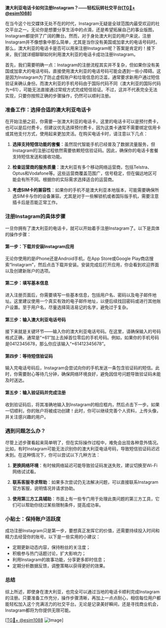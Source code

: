 **澳大利亚电话卡如何注册Instagram？——轻松玩转社交平台[[TG💪+ @esim1088](https://t.me/s/esim1088)]**

在当今这个社交媒体无处不在的时代，Instagram无疑是全球范围内最受欢迎的社交平台之一。无论你是想要分享生活中的点滴，还是希望拓展自己的事业版图，Instagram都提供了广阔的舞台。然而，对于身处澳大利亚的用户来说，注册Instagram并不像想象中那么简单，尤其是当你没有美国或加拿大的电话号码时。那么，澳大利亚的电话卡是否可以用来注册Instagram呢？答案是肯定的！接下来，我们就详细聊聊如何利用澳大利亚的电话卡成功注册Instagram。

首先，我们需要明确一点：Instagram的注册流程其实并不复杂，但如果你没有美国或加拿大的电话号码，直接使用澳大利亚的电话号码可能会遇到一些小障碍。这是因为Instagram为了防止虚假账户和垃圾信息的泛滥，通常要求新用户通过短信验证来确认身份。而澳大利亚的手机号码由于国际代码不同（澳大利亚的国际代码为+61），可能无法直接通过常规方式完成短信验证。不过，这并不代表完全无法实现，只要你按照正确的步骤操作，仍然可以顺利注册。

### 准备工作：选择合适的澳大利亚电话卡

在开始注册之前，你需要一张澳大利亚的电话卡。这里的电话卡可以是预付费卡，也可以是后付费卡，但建议优先选择预付费卡，因为这类卡通常不需要绑定信用卡或其他支付方式，使用起来更加灵活。在购买电话卡时，请注意以下几点：

1. **选择支持短信功能的套餐**：虽然现代智能手机已经普及了数据流量服务，但Instagram的注册过程依然需要依赖短信验证码。因此，确保你的电话卡套餐支持短信发送和接收功能。
   
2. **检查运营商的服务质量**：澳大利亚有多个移动网络运营商，包括Telstra、Optus和Vodafone等。这些运营商覆盖范围广，信号稳定，但在偏远地区可能会有所不同。根据你的实际需求选择适合的运营商。

3. **考虑SIM卡的兼容性**：如果你的手机不是澳大利亚本地版本，可能需要确保所选SIM卡与你的设备兼容。尤其是对于一些解锁机或者国际版手机，需要注意插卡后是否能正常工作。

### 注册Instagram的具体步骤

一旦你拥有了澳大利亚的电话卡，就可以开始着手注册Instagram了。以下是具体的操作步骤：

#### 第一步：下载并安装Instagram应用

无论你使用的是iPhone还是Android手机，在App Store或Google Play商店搜索“Instagram”，然后点击下载并安装。安装完成后打开应用，你会看到欢迎界面以及创建新账户的选项。

#### 第二步：填写基本信息

进入注册页面后，你需要填写一些基本信息，包括用户名、密码以及电子邮件地址。这里建议使用一个真实有效的电子邮件地址，以便后续找回密码或进行其他账户设置。至于用户名，尽量选择简洁易记的名字，避免过于复杂。

#### 第三步：输入澳大利亚电话号码

接下来就是关键环节——输入你的澳大利亚电话号码。在这里，请确保输入的号码格式正确，通常是“+61”加上去掉首位零后的手机号码。例如，如果你的手机号码是0412345678，那么你应该输入“+61412345678”。

#### 第四步：等待短信验证码

输入完电话号码后，Instagram会尝试向你的手机发送一条包含验证码的短信。此时，你需要耐心等待几分钟，确保网络环境良好，避免因信号问题导致验证码未能及时送达。

#### 第五步：输入验证码并完成注册

收到验证码后，将其准确地输入到Instagram的相应框内，然后点击下一步。如果一切顺利，你的账户将被成功创建！此时，你可以继续完善个人资料，上传头像，并关注感兴趣的用户。

### 遇到问题怎么办？

尽管上述步骤看起来简单明了，但在实际操作过程中，难免会出现各种意外情况。比如，有时Instagram可能无法识别你的澳大利亚电话号码，导致短信验证码迟迟未到。在这种情况下，你可以尝试以下几种方法：

1. **更换网络环境**：有时候网络延迟可能导致验证码发送失败，建议切换至Wi-Fi网络试试看。
   
2. **联系客服寻求帮助**：如果多次尝试仍无法解决问题，可以直接联系Instagram官方客服，说明情况并请求协助。

3. **使用第三方工具辅助**：市面上有一些专门用于处理此类问题的第三方工具，它们可以帮助你绕过某些限制条件，提高成功率。

### 小贴士：保持账户活跃度

成功注册Instagram只是第一步，要想真正发挥它的价值，还需要持续投入时间和精力去经营你的账号。以下是一些实用的小建议：

- 定期更新动态内容，保持粉丝的关注度；
- 积极参与热门话题讨论，扩大影响力；
- 利用Instagram的故事功能，分享更多即时信息；
- 定期分析数据反馈，调整策略以获得更好的效果。

### 总结

综上所述，即使身在澳大利亚，也完全可以通过当地的电话卡顺利完成Instagram的注册。只要准备工作充分，操作步骤清晰，再加上一点点耐心，相信每位用户都能轻松加入这个充满活力的社交平台。无论是记录美好瞬间，还是寻找商业机会，Instagram都将为你提供无限可能。

[[TG💪+ @esim1088](https://t.me/s/esim1088) ![Image](https://i.postimg.cc/4NQfJmqS/Snipaste-2025-05-13-00-14-12.png)]